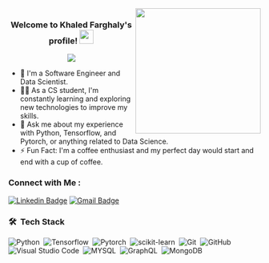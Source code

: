 
<img width="250" align="right" src="https://c.tenor.com/_DOBjnGspYAAAAAM/code-coding.gif">

<h3 align="center">
  Welcome to Khaled Farghaly's profile!
  <img src="https://media.giphy.com/media/hvRJCLFzcasrR4ia7z/giphy.gif" width="28">
</h3>

<!-- Typing SVG by DenverCoder1 - https://github.com/DenverCoder1/readme-typing-svg -->
<p align="center">
  <a href="https://github.com/DenverCoder1/readme-typing-svg"><img src="https://readme-typing-svg.herokuapp.com/?lines=Data%20Scientist;Always%20learning%20new%20things&font=Fira%20Code&center=true&width=440&height=45&color=36BCF7FF&vCenter=true&size=22"></a>
</p> 

- 🏢 I'm a Software Engineer and Data Scientist.
- 👨‍💻 As a CS student, I'm constantly learning and exploring new technologies to improve my skills.
- 💬 Ask me about my experience with Python, Tensorflow, and Pytorch, or anything related to Data Science.
- ⚡ Fun Fact: I'm a coffee enthusiast and my perfect day would start and end with a cup of coffee.


### Connect with Me :

[![Linkedin Badge](https://img.shields.io/badge/-KhaledFarghaly-blue?style=flat-square&logo=Linkedin&logoColor=white&link=https://www.linkedin.com/in/khaled-farghaly-0657a71b4/)](https://www.linkedin.com/in/khaled-farghaly-0657a71b4)
[![Gmail Badge](https://img.shields.io/badge/-khaledfarghaly011@gmail.com-c14438?style=flat-square&logo=Gmail&logoColor=white&link=mailto:khaledfarghaly011@gmail.com)](mailto:khaledfarghaly011@gmail.com)

### 🛠 &nbsp;Tech Stack
![Python](https://img.shields.io/badge/-Python%20-05122A?style=flat&logo=python)&nbsp;
![Tensorflow](https://img.shields.io/badge/-Tensorflow-05122A?style=flat&logo=tensorflow&logoColor=FFA000)&nbsp;
![Pytorch](https://img.shields.io/badge/-Pytorch-05122A?style=flat&logo=pytorch)&nbsp;
![scikit-learn](https://img.shields.io/badge/-ScikitLearn-05122A?style=flat&logo=ScikitLearn&logoColor=FFA000)&nbsp;
![Git](https://img.shields.io/badge/-Git-05122A?style=flat&logo=git)&nbsp;
![GitHub](https://img.shields.io/badge/-GitHub-05122A?style=flat&logo=github)&nbsp;
![Visual Studio Code](https://img.shields.io/badge/-Visual%20Studio%20Code-05122A?style=flat&logo=visual-studio-code&logoColor=007ACC)&nbsp;
![MYSQL](https://img.shields.io/badge/-MYSQL-05122A?style=flat&logo=MYSQL)&nbsp;
![GraphQL](https://img.shields.io/badge/-GraphQL-05122A?style=flat&logo=GraphQL)&nbsp;
![MongoDB](https://img.shields.io/badge/-MongoDB-05122A?style=flat&logo=MongoDB)&nbsp;
